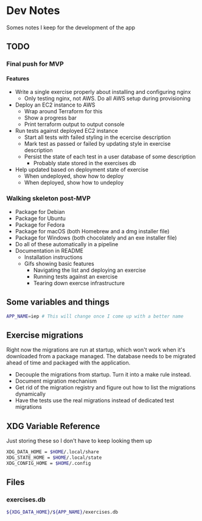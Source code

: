 # Dev Notes

Somes notes I keep for the development of the app

## TODO

### Final push for MVP

#### Features

- Write a single exercise properly about installing and configuring nginx
  - Only testing nginx, not AWS. Do all AWS setup during provisioning
- Deploy an EC2 instance to AWS
  - Wrap around Terraform for this
  - Show a progress bar
  - Print terraform output to output console
- Run tests against deployed EC2 instance
  - Start all tests with failed styling in the ecercise description
  - Mark test as passed or failed by updating style in exercise description
  - Persist the state of each test in a user database of some description
    - Probably state stored in the exercises db
- Help updated based on deployment state of exercise
  - When undeployed, show how to deploy
  - When deployed, show how to undeploy

### Walking skeleton post-MVP

- Package for Debian
- Package for Ubuntu
- Package for Fedora
- Package for macOS (both Homebrew and a dmg installer file)
- Package for Windows (both chocolately and an exe installer file)
- Do all of these automatically in a pipeline
- Documentation in README
  - Installation instructions
  - Gifs showing basic features
    - Navigating the list and deploying an exercise
    - Running tests against an exercise
    - Tearing down exercse infrastructure

## Some variables and things

```sh
APP_NAME=iep # This will change once I come up with a better name
```

## Exercise migrations

Right now the migrations are run at startup, which won't work when it's
downloaded from a package managed. The database needs to be migrated ahead of
time and packaged with the application.

- Decouple the migrations from startup. Turn it into a make rule instead.
- Document migration mechanism
- Get rid of the migration registry and figure out how to list the migrations
  dynamically
- Have the tests use the real migrations instead of dedicated test migrations

## XDG Variable Reference

Just storing these so I don't have to keep looking them up

```sh
XDG_DATA_HOME = $HOME/.local/share
XDG_STATE_HOME = $HOME/.local/state
XDG_CONFIG_HOME = $HOME/.config
```

## Files

### exercises.db

```sh
${XDG_DATA_HOME}/${APP_NAME}/exercises.db
```
